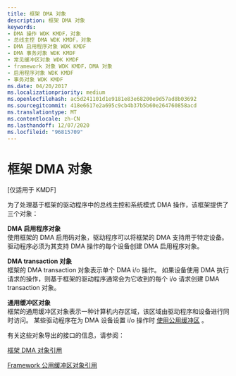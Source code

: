```yaml
---
title: 框架 DMA 对象
description: 框架 DMA 对象
keywords:
- DMA 操作 WDK KMDF，对象
- 总线主控 DMA WDK KMDF，对象
- DMA 启用程序对象 WDK KMDF
- DMA 事务对象 WDK KMDF
- 常见缓冲区对象 WDK KMDF
- framework 对象 WDK KMDF，DMA 对象
- 启用程序对象 WDK KMDF
- 事务对象 WDK KMDF
ms.date: 04/20/2017
ms.localizationpriority: medium
ms.openlocfilehash: ac5d241101d1e9181e83e68200e9d57ad8b03692
ms.sourcegitcommit: 418e6617e2a695c9cb4b37b5b60e264760858acd
ms.translationtype: MT
ms.contentlocale: zh-CN
ms.lasthandoff: 12/07/2020
ms.locfileid: "96815709"
---
```

# <a name="framework-dma-objects"></a>框架 DMA 对象


\[仅适用于 KMDF\]




为了处理基于框架的驱动程序中的总线主控和系统模式 DMA 操作，该框架提供了三个对象：

<a href="" id="dma-enabler-object"></a>**DMA 启用程序对象**  
使用框架的 DMA 启用码对象，驱动程序可以将框架的 DMA 支持用于特定设备。 驱动程序必须为其支持 DMA 操作的每个设备创建 DMA 启用程序对象。

<a href="" id="dma-transaction-object"></a>**DMA transaction 对象**  
框架的 DMA transaction 对象表示单个 DMA i/o 操作。 如果设备使用 DMA 执行请求的操作，则基于框架的驱动程序通常会为它收到的每个 i/o 请求创建 DMA transaction 对象。

<a href="" id="common-buffer-object"></a>**通用缓冲区对象**  
框架的通用缓冲区对象表示一种计算机内存区域，该区域由驱动程序和设备进行同时访问。 某些驱动程序在为 DMA 设备设置 i/o 操作时 [使用公用缓冲区](using-common-buffers.md) 。

有关这些对象导出的接口的信息，请参阅：

[框架 DMA 对象引用](/windows-hardware/drivers/ddi/wdfdmaenabler/)

[Framework 公用缓冲区对象引用](/windows-hardware/drivers/ddi/wdfcommonbuffer/)

 

